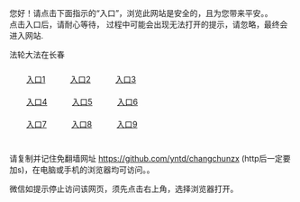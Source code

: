您好！请点击下面指示的“入口”，浏览此网站是安全的，且为您带来平安。。 <br/>
点击入口后，请耐心等待， 过程中可能会出现无法打开的提示，请忽略，最终会进入网站. </br>

法轮大法在长春<br/>
<div style="padding:10px"><a style="margin:20px" target="_blank" href="https://d38owsrnvvqfyy.cloudfront.net/2Qpsp?gzefjdgv" id="ccLink1" rel="nofollow">入口1</a> <a target="_blank" style="margin:20px" href="https://diinmrdgln4po.cloudfront.net/2Qpsp?rvqopnzu" id="ccLink2" rel="nofollow">入口2</a> <a style="margin:20px" target="_blank" href="https://d2vwe8vg6jroqj.cloudfront.net/2Qpsp?vticrrn" id="ccLink3" rel="nofollow">入口3</a></div>

<div style="padding:10px" ><a style="margin:20px" target="_blank" href="https://d38owsrnvvqfyy.cloudfront.net/2Qpsp?gzefjdgv" id="ccLink4" rel="nofollow">入口4</a> <a style="margin:20px" href="https://diinmrdgln4po.cloudfront.net/2Qpsp?rvqopnzu" target="_blank" id="ccLink5" rel="nofollow">入口5</a> <a style="margin:20px" href="https://d2vwe8vg6jroqj.cloudfront.net/2Qpsp?vticrrn" target="_blank" id="ccLink6" rel="nofollow">入口6</a></div>

<div style="padding:10px"><a style="margin:20px" target="_blank" href="https://d38owsrnvvqfyy.cloudfront.net/2Qpsp?gzefjdgv" id="ccLink7" rel="nofollow">入口7</a> <a style="margin:20px" href="https://diinmrdgln4po.cloudfront.net/2Qpsp?rvqopnzu" target="_blank" id="ccLink8" rel="nofollow">入口8</a> <a style="margin:20px" target="_blank" href="https://d2vwe8vg6jroqj.cloudfront.net/2Qpsp?vticrrn" id="ccLink9" rel="nofollow">入口9</a></div>

<br/>



请复制并记住免翻墙网址 https://github.com/yntd/changchunzx (http后一定要加s)，在电脑或手机的浏览器均可访问。。<br/>

微信如提示停止访问该网页，须先点击右上角，选择浏览器打开。
